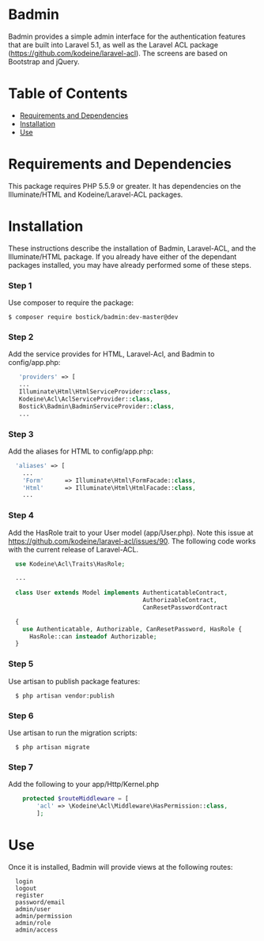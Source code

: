 # Badmin

Badmin provides a simple admin interface for the authentication features that are built into Laravel 5.1, as well as the Laravel ACL package (https://github.com/kodeine/laravel-acl). The screens are based on Bootstrap and jQuery.

# Table of Contents
* [Requirements and Dependencies](#requirements)
* [Installation](#installation)
* [Use](#use)


# <a name="requirements"></a>Requirements and Dependencies

This package requires PHP 5.5.9 or greater. It has dependencies on the  Illuminate/HTML and Kodeine/Laravel-ACL packages.

# <a name="installation"></a>Installation

These instructions describe the installation of Badmin, Laravel-ACL, and the Illuminate/HTML package. If you already have either of the dependant packages installed, you may have already performed some of these steps.

### Step 1

Use composer to require the package:

```
$ composer require bostick/badmin:dev-master@dev
```

### Step 2

Add the service provides for HTML, Laravel-Acl, and Badmin to config/app.php:

 ```php
    'providers' => [
    ...
    Illuminate\Html\HtmlServiceProvider::class,
    Kodeine\Acl\AclServiceProvider::class,
    Bostick\Badmin\BadminServiceProvider::class,
    ...
```

### Step 3

Add the aliases for HTML to config/app.php:

```php
  'aliases' => [
    ...
    'Form'      => Illuminate\Html\FormFacade::class,
    'Html'      => Illuminate\Html\HtmlFacade::class,
    ...
```

### Step 4

Add the HasRole trait to your User model (app/User.php). Note this issue at https://github.com/kodeine/laravel-acl/issues/90. The following code works with the current release of Laravel-ACL.

```php
  use Kodeine\Acl\Traits\HasRole;

  ...
  
  class User extends Model implements AuthenticatableContract,
                                      AuthorizableContract,
                                      CanResetPasswordContract

  {
    use Authenticatable, Authorizable, CanResetPassword, HasRole {
      HasRole::can insteadof Authorizable;
  }
```                                                                                                  
### Step 5

Use artisan to publish package features:

```
  $ php artisan vendor:publish
```

### Step 6

Use artisan to run the migration scripts:

```
  $ php artisan migrate
```

### Step 7

Add the following to your app/Http/Kernel.php

```php
    protected $routeMiddleware = [
        'acl' => \Kodeine\Acl\Middleware\HasPermission::class,
        ];
```

# <a name="use"></a>Use

Once it is installed, Badmin will provide views at the following routes:

```
  login
  logout
  register
  password/email
  admin/user
  admin/permission
  admin/role
  admin/access
```


